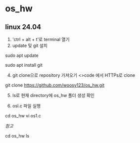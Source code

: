 # os_hw
## linux 24.04 

1. 'ctrl + alt + t'로 terminal 열기
2. update 및 git 설치

  sudo apt update
  
  sudo apt install git
  
4. git clone으로 repository 가져오기
<>code 에서 HTTPs로 clone
   
  git clone https://github.com/woosy123/os_hw.git

5. ls로 현재 directory에 os_hw 폴더 생성 확인

6.  osl.c 파일 실행
 
  cd os_hw
  vi os1.c

*참고*

  cd os_hw
  ls


